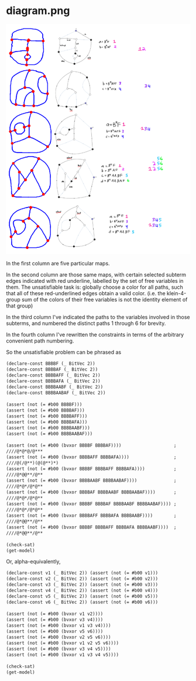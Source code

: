 diagram.png
===

![diagram](diagram.png)

In the first column are five particular maps.

In the second column are those same maps, with certain selected subterm edges indicated with red underline, labelled by the set of free variables in them. The unsatisfiable task is: globally choose a color for all paths, such that all of these red-underlined edges obtain a valid color. (i.e. the klein-4-group sum of the colors of their free variables is not the identity element of that group)

In the third column I've indicated the paths to the variables involved in those subterms, and numbered the distinct paths 1 through 6 for brevity.

In the fourth column I've rewritten the constraints in terms of the arbitrary convenient path numbering.

So the unsatisfiable problem can be phrased as

```
(declare-const BBBBF (_ BitVec 2))
(declare-const BBBBAF (_ BitVec 2))
(declare-const BBBBAFF (_ BitVec 2))
(declare-const BBBBAFA (_ BitVec 2))
(declare-const BBBBAABF (_ BitVec 2))
(declare-const BBBBAABAF (_ BitVec 2))

(assert (not (= #b00 BBBBF)))
(assert (not (= #b00 BBBBAF)))
(assert (not (= #b00 BBBBAFF)))
(assert (not (= #b00 BBBBAFA)))
(assert (not (= #b00 BBBBAABF)))
(assert (not (= #b00 BBBBAABAF)))

(assert (not (= #b00 (bvxor BBBBF BBBBAF))))                    ; ////@*@*@/@***
(assert (not (= #b00 (bvxor BBBBAFF BBBBAFA))))                 ; ////@(/@**)(@(@**)*)
(assert (not (= #b00 (bvxor BBBBF BBBBAFF BBBBAFA))))           ; ////@*@@**/@**
(assert (not (= #b00 (bvxor BBBBAABF BBBBAABAF))))              ; ////@*@*/@*@**
(assert (not (= #b00 (bvxor BBBBAF BBBBAABF BBBBAABAF))))       ; ////@*@*/@*@**
(assert (not (= #b00 (bvxor BBBBF BBBBAF BBBBAABF BBBBAABAF)))) ; ////@*@*/@*@**
(assert (not (= #b00 (bvxor BBBBAFF BBBBAFA BBBBAABF))))        ; ////@*@@**/@**
(assert (not (= #b00 (bvxor BBBBF BBBBAFF BBBBAFA BBBBAABF))))  ; ////@*@@**/@**

(check-sat)
(get-model)
```

Or, alpha-equivalently,

```
(declare-const v1 (_ BitVec 2)) (assert (not (= #b00 v1)))
(declare-const v2 (_ BitVec 2)) (assert (not (= #b00 v2)))
(declare-const v3 (_ BitVec 2)) (assert (not (= #b00 v3)))
(declare-const v4 (_ BitVec 2)) (assert (not (= #b00 v4)))
(declare-const v5 (_ BitVec 2)) (assert (not (= #b00 v5)))
(declare-const v6 (_ BitVec 2)) (assert (not (= #b00 v6)))

(assert (not (= #b00 (bvxor v1 v2))))
(assert (not (= #b00 (bvxor v3 v4))))
(assert (not (= #b00 (bvxor v1 v3 v4))))
(assert (not (= #b00 (bvxor v5 v6))))
(assert (not (= #b00 (bvxor v2 v5 v6))))
(assert (not (= #b00 (bvxor v1 v2 v5 v6))))
(assert (not (= #b00 (bvxor v3 v4 v5))))
(assert (not (= #b00 (bvxor v1 v3 v4 v5))))

(check-sat)
(get-model)
```
